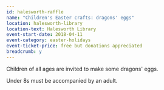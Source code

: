 ```yaml
---
id: halesworth-raffle
name: "Children's Easter crafts: dragons' eggs"
location: halesworth-library
location-text: Halesworth Library
event-start-date: 2018-04-11
event-category: easter-holidays
event-ticket-price: free but donations appreciated
breadcrumb: y
---
```


Children of all ages are invited to make some dragons' eggs.

Under 8s must be accompanied by an adult.
